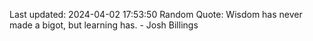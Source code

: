 Last updated: 2024-04-02 17:53:50
Random Quote: Wisdom has never made a bigot, but learning has. - Josh Billings